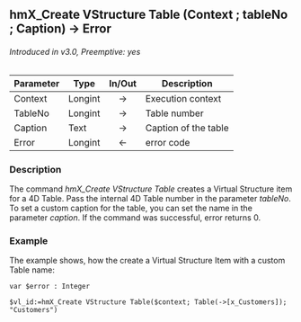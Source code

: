 ## hmX_Create VStructure Table (Context ; tableNo ; Caption) → Error
###### Introduced in v3.0, Preemptive: yes

|Parameter|Type|In/Out|Description
|---|---|:---:|---
|Context|Longint|→|Execution context
|TableNo|Longint|→|Table number
|Caption|Text|→|Caption of the table
|Error|Longint|←|error code

### Description
The command *hmX_Create VStructure Table* creates a Virtual Structure item for a 4D Table. Pass the internal 4D Table number in the parameter *tableNo*. To set a custom caption for the table, you can set the name in the parameter *caption*. If the command was successful, error returns 0.

### Example
The example shows, how the create a Virtual Structure Item with a custom Table name:

```4d
var $error : Integer

$vl_id:=hmX_Create VStructure Table($context; Table(->[x_Customers]); "Customers")
```
